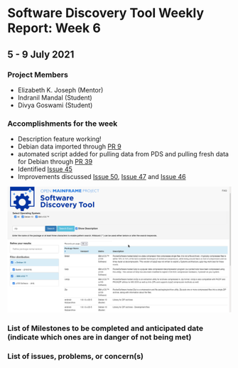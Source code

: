# Software Discovery Tool Weekly Report: Week 6

## 5 - 9 July 2021

### Project Members

 * Elizabeth K. Joseph (Mentor)
 * Indranil Mandal (Student)
 * Divya Goswami (Student)

### Accomplishments for the week
- Description feature working!
- Debian data imported through [PR 9](https://github.com/openmainframeproject/software-discovery-tool-data/pull/9)
- automated script added for pulling data from PDS and pulling fresh data for Debian through [PR 39](https://github.com/openmainframeproject/software-discovery-tool/pull/38)
- Identified [Issue 45](https://github.com/openmainframeproject/software-discovery-tool/issues/45)
- Improvements discussed [Issue 50](https://github.com/openmainframeproject/software-discovery-tool/issues/50), [Issue 47](https://github.com/openmainframeproject/software-discovery-tool/issues/47) and [Issue 46](https://github.com/openmainframeproject/software-discovery-tool/issues/46)

![Debian data + IBM z/OS search + description](images/week06deb_new.png)

### List of Milestones to be completed and anticipated date (indicate which ones are in danger of not being met) 

### List of issues, problems, or concern(s)
